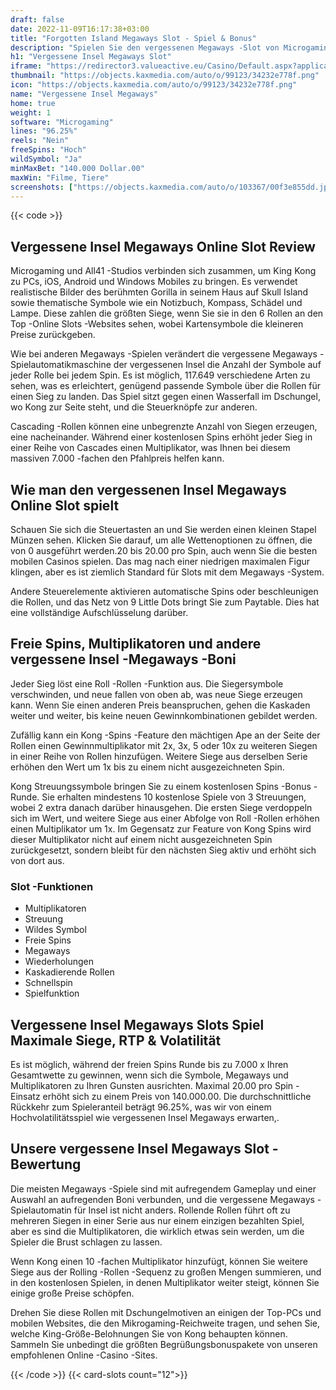 ```yaml
---
draft: false
date: 2022-11-09T16:17:38+03:00
title: "Forgotten Island Megaways Slot - Spiel & Bonus"
description: "Spielen Sie den vergessenen Megaways -Slot von Microgaming. Wir haben eine vollständige Überprüfung der Funktionen, RTP, Volatilität und wie man mit den größten Boni spielt."
h1: "Vergessene Insel Megaways Slot"
iframe: "https://redirector3.valueactive.eu/Casino/Default.aspx?applicationid=1023&theme=quickfiressl&usertype=5&sext1=demo&sext2=demo&csid=1867&serverid=1867&variant=MAL-Demo&gameid=forgottenisland&ul=en"
thumbnail: "https://objects.kaxmedia.com/auto/o/99123/34232e778f.png"
icon: "https://objects.kaxmedia.com/auto/o/99123/34232e778f.png"
name: "Vergessene Insel Megaways"
home: true
weight: 1
software: "Microgaming"
lines: "96.25%"
reels: "Nein"
freeSpins: "Hoch"
wildSymbol: "Ja"
minMaxBet: "140.000 Dollar.00"
maxWin: "Filme, Tiere"
screenshots: ["https://objects.kaxmedia.com/auto/o/103367/00f3e855dd.jpeg"]
---
```


{{< code >}}<h2>Vergessene Insel Megaways Online Slot Review</h2><p>Microgaming und All41 -Studios verbinden sich zusammen, um King Kong zu PCs, iOS, Android und Windows Mobiles zu bringen. Es verwendet realistische Bilder des berühmten Gorilla in seinem Haus auf Skull Island sowie thematische Symbole wie ein Notizbuch, Kompass, Schädel und Lampe. Diese zahlen die größten Siege, wenn Sie sie in den 6 Rollen an den Top -Online Slots -Websites sehen, wobei Kartensymbole die kleineren Preise zurückgeben.</p><p>Wie bei anderen Megaways -Spielen verändert die vergessene Megaways -Spielautomatikmaschine der vergessenen Insel die Anzahl der Symbole auf jeder Rolle bei jedem Spin. Es ist möglich, 117.649 verschiedene Arten zu sehen, was es erleichtert, genügend passende Symbole über die Rollen für einen Sieg zu landen. Das Spiel sitzt gegen einen Wasserfall im Dschungel, wo Kong zur Seite steht, und die Steuerknöpfe zur anderen.</p><p>Cascading -Rollen können eine unbegrenzte Anzahl von Siegen erzeugen, eine nacheinander. Während einer kostenlosen Spins erhöht jeder Sieg in einer Reihe von Cascades einen Multiplikator, was Ihnen bei diesem massiven 7.000 -fachen den Pfahlpreis helfen kann.</p><h2>Wie man den vergessenen Insel Megaways Online Slot spielt</h2><p>Schauen Sie sich die Steuertasten an und Sie werden einen kleinen Stapel Münzen sehen. Klicken Sie darauf, um alle Wettenoptionen zu öffnen, die von 0 ausgeführt werden.20 bis 20.00 pro Spin, auch wenn Sie die besten mobilen Casinos spielen. Das mag nach einer niedrigen maximalen Figur klingen, aber es ist ziemlich Standard für Slots mit dem Megaways -System.</p><p>Andere Steuerelemente aktivieren automatische Spins oder beschleunigen die Rollen, und das Netz von 9 Little Dots bringt Sie zum Paytable. Dies hat eine vollständige Aufschlüsselung darüber.</p><h2>Freie Spins, Multiplikatoren und andere vergessene Insel -Megaways -Boni</h2><p>Jeder Sieg löst eine Roll -Rollen -Funktion aus. Die Siegersymbole verschwinden, und neue fallen von oben ab, was neue Siege erzeugen kann. Wenn Sie einen anderen Preis beanspruchen, gehen die Kaskaden weiter und weiter, bis keine neuen Gewinnkombinationen gebildet werden.</p><p>Zufällig kann ein Kong -Spins -Feature den mächtigen Ape an der Seite der Rollen einen Gewinnmultiplikator mit 2x, 3x, 5 oder 10x zu weiteren Siegen in einer Reihe von Rollen hinzufügen. Weitere Siege aus derselben Serie erhöhen den Wert um 1x bis zu einem nicht ausgezeichneten Spin.</p><p>Kong Streuungssymbole bringen Sie zu einem kostenlosen Spins -Bonus -Runde. Sie erhalten mindestens 10 kostenlose Spiele von 3 Streuungen, wobei 2 extra danach darüber hinausgehen. Die ersten Siege verdoppeln sich im Wert, und weitere Siege aus einer Abfolge von Roll -Rollen erhöhen einen Multiplikator um 1x. Im Gegensatz zur Feature von Kong Spins wird dieser Multiplikator nicht auf einem nicht ausgezeichneten Spin zurückgesetzt, sondern bleibt für den nächsten Sieg aktiv und erhöht sich von dort aus.</p><h3>
Slot -Funktionen</h3><ul>
<li></span>
Multiplikatoren</li>
<li></span>
Streuung</li>
<li></span>
Wildes Symbol</li>
<li></span>
Freie Spins</li>
<li></span>
Megaways</li>
<li></span>
Wiederholungen</li>
<li></span>
Kaskadierende Rollen</li>
<li></span>
Schnellspin</li>
<li></span>
Spielfunktion</li></ul><h2>Vergessene Insel Megaways Slots Spiel Maximale Siege, RTP & Volatilität</h2><p>Es ist möglich, während der freien Spins Runde bis zu 7.000 x Ihren Gesamtwette zu gewinnen, wenn sich die Symbole, Megaways und Multiplikatoren zu Ihren Gunsten ausrichten. Maximal 20.00 pro Spin -Einsatz erhöht sich zu einem Preis von 140.000.00. Die durchschnittliche Rückkehr zum Spieleranteil beträgt 96.25%, was wir von einem Hochvolatilitätsspiel wie vergessenen Insel Megaways erwarten,.</p><h2>Unsere vergessene Insel Megaways Slot -Bewertung</h2><p>Die meisten Megaways -Spiele sind mit aufregendem Gameplay und einer Auswahl an aufregenden Boni verbunden, und die vergessene Megaways -Spielautomatin für Insel ist nicht anders. Rollende Rollen führt oft zu mehreren Siegen in einer Serie aus nur einem einzigen bezahlten Spiel, aber es sind die Multiplikatoren, die wirklich etwas sein werden, um die Spieler die Brust schlagen zu lassen.</p><p>Wenn Kong einen 10 -fachen Multiplikator hinzufügt, können Sie weitere Siege aus der Rolling -Rollen -Sequenz zu großen Mengen summieren, und in den kostenlosen Spielen, in denen Multiplikator weiter steigt, können Sie einige große Preise schöpfen.</p><p>Drehen Sie diese Rollen mit Dschungelmotiven an einigen der Top-PCs und mobilen Websites, die den Mikrogaming-Reichweite tragen, und sehen Sie, welche King-Größe-Belohnungen Sie von Kong behaupten können. Sammeln Sie unbedingt die größten Begrüßungsbonuspakete von unseren empfohlenen Online -Casino -Sites.</p>{{< /code >}}
{{< card-slots count="12">}}